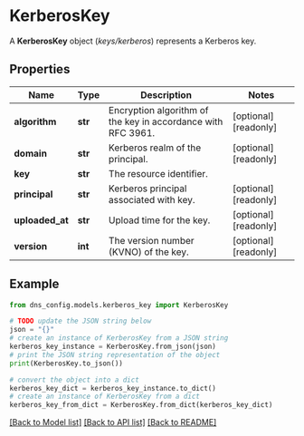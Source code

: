 # KerberosKey

A __KerberosKey__ object (_keys/kerberos_) represents a Kerberos key.

## Properties

Name | Type | Description | Notes
------------ | ------------- | ------------- | -------------
**algorithm** | **str** | Encryption algorithm of the key in accordance with RFC 3961. | [optional] [readonly] 
**domain** | **str** | Kerberos realm of the principal. | [optional] [readonly] 
**key** | **str** | The resource identifier. | 
**principal** | **str** | Kerberos principal associated with key. | [optional] [readonly] 
**uploaded_at** | **str** | Upload time for the key. | [optional] [readonly] 
**version** | **int** | The version number (KVNO) of the key. | [optional] [readonly] 

## Example

```python
from dns_config.models.kerberos_key import KerberosKey

# TODO update the JSON string below
json = "{}"
# create an instance of KerberosKey from a JSON string
kerberos_key_instance = KerberosKey.from_json(json)
# print the JSON string representation of the object
print(KerberosKey.to_json())

# convert the object into a dict
kerberos_key_dict = kerberos_key_instance.to_dict()
# create an instance of KerberosKey from a dict
kerberos_key_from_dict = KerberosKey.from_dict(kerberos_key_dict)
```
[[Back to Model list]](../README.md#documentation-for-models) [[Back to API list]](../README.md#documentation-for-api-endpoints) [[Back to README]](../README.md)



